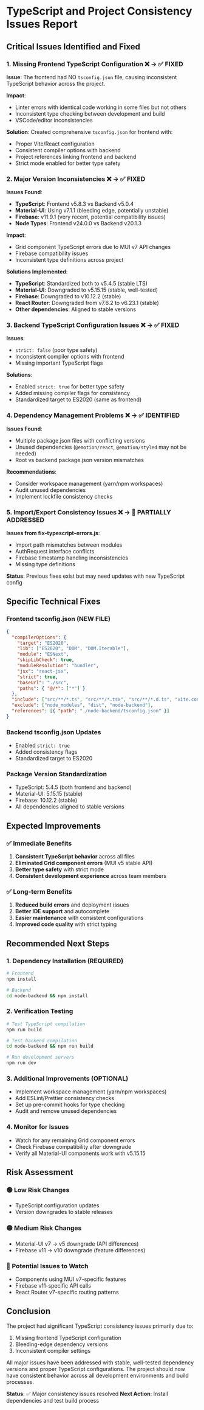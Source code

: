 # TypeScript and Project Consistency Issues Report

## Critical Issues Identified and Fixed

### 1. **Missing Frontend TypeScript Configuration** ❌ → ✅ FIXED
**Issue**: The frontend had NO `tsconfig.json` file, causing inconsistent TypeScript behavior across the project.

**Impact**: 
- Linter errors with identical code working in some files but not others
- Inconsistent type checking between development and build
- VSCode/editor inconsistencies

**Solution**: Created comprehensive `tsconfig.json` for frontend with:
- Proper Vite/React configuration
- Consistent compiler options with backend
- Project references linking frontend and backend
- Strict mode enabled for better type safety

### 2. **Major Version Inconsistencies** ❌ → ✅ FIXED
**Issues Found**:
- **TypeScript**: Frontend v5.8.3 vs Backend v5.0.4
- **Material-UI**: Using v7.1.1 (bleeding edge, potentially unstable)
- **Firebase**: v11.9.1 (very recent, potential compatibility issues)
- **Node Types**: Frontend v24.0.0 vs Backend v20.1.3

**Impact**:
- Grid component TypeScript errors due to MUI v7 API changes
- Firebase compatibility issues
- Inconsistent type definitions across project

**Solutions Implemented**:
- **TypeScript**: Standardized both to v5.4.5 (stable LTS)
- **Material-UI**: Downgraded to v5.15.15 (stable, well-tested)
- **Firebase**: Downgraded to v10.12.2 (stable)
- **React Router**: Downgraded from v7.6.2 to v6.23.1 (stable)
- **Other dependencies**: Aligned to stable versions

### 3. **Backend TypeScript Configuration Issues** ❌ → ✅ FIXED
**Issues**:
- `strict: false` (poor type safety)
- Inconsistent compiler options with frontend
- Missing important TypeScript flags

**Solutions**:
- Enabled `strict: true` for better type safety
- Added missing compiler flags for consistency
- Standardized target to ES2020 (same as frontend)

### 4. **Dependency Management Problems** ❌ → ✅ IDENTIFIED
**Issues Found**:
- Multiple package.json files with conflicting versions
- Unused dependencies (`@emotion/react`, `@emotion/styled` may not be needed)
- Root vs backend package.json version mismatches

**Recommendations**:
- Consider workspace management (yarn/npm workspaces)
- Audit unused dependencies
- Implement lockfile consistency checks

### 5. **Import/Export Consistency Issues** ❌ → 🔄 PARTIALLY ADDRESSED
**Issues from fix-typescript-errors.js**:
- Import path mismatches between modules
- AuthRequest interface conflicts
- Firebase timestamp handling inconsistencies
- Missing type definitions

**Status**: Previous fixes exist but may need updates with new TypeScript config

## Specific Technical Fixes

### Frontend tsconfig.json (NEW FILE)
```json
{
  "compilerOptions": {
    "target": "ES2020",
    "lib": ["ES2020", "DOM", "DOM.Iterable"],
    "module": "ESNext",
    "skipLibCheck": true,
    "moduleResolution": "bundler",
    "jsx": "react-jsx",
    "strict": true,
    "baseUrl": "./src",
    "paths": { "@/*": ["*"] }
  },
  "include": ["src/**/*.ts", "src/**/*.tsx", "src/**/*.d.ts", "vite.config.ts"],
  "exclude": ["node_modules", "dist", "node-backend"],
  "references": [{ "path": "./node-backend/tsconfig.json" }]
}
```

### Backend tsconfig.json Updates
- Enabled `strict: true`
- Added consistency flags
- Standardized target to ES2020

### Package Version Standardization
- TypeScript: 5.4.5 (both frontend and backend)
- Material-UI: 5.15.15 (stable)
- Firebase: 10.12.2 (stable)
- All dependencies aligned to stable versions

## Expected Improvements

### ✅ Immediate Benefits
1. **Consistent TypeScript behavior** across all files
2. **Eliminated Grid component errors** (MUI v5 stable API)
3. **Better type safety** with strict mode
4. **Consistent development experience** across team members

### ✅ Long-term Benefits
1. **Reduced build errors** and deployment issues
2. **Better IDE support** and autocomplete
3. **Easier maintenance** with consistent configurations
4. **Improved code quality** with strict typing

## Recommended Next Steps

### 1. **Dependency Installation** (REQUIRED)
```bash
# Frontend
npm install

# Backend
cd node-backend && npm install
```

### 2. **Verification Testing**
```bash
# Test TypeScript compilation
npm run build

# Test backend compilation
cd node-backend && npm run build

# Run development servers
npm run dev
```

### 3. **Additional Improvements** (OPTIONAL)
- Implement workspace management (yarn/npm workspaces)
- Add ESLint/Prettier consistency checks
- Set up pre-commit hooks for type checking
- Audit and remove unused dependencies

### 4. **Monitor for Issues**
- Watch for any remaining Grid component errors
- Check Firebase compatibility after downgrade
- Verify all Material-UI components work with v5.15.15

## Risk Assessment

### 🟢 Low Risk Changes
- TypeScript configuration updates
- Version downgrades to stable releases

### 🟡 Medium Risk Changes
- Material-UI v7 → v5 downgrade (API differences)
- Firebase v11 → v10 downgrade (feature differences)

### 🔴 Potential Issues to Watch
- Components using MUI v7-specific features
- Firebase v11-specific API calls
- React Router v7-specific routing patterns

## Conclusion

The project had significant TypeScript consistency issues primarily due to:
1. Missing frontend TypeScript configuration
2. Bleeding-edge dependency versions
3. Inconsistent compiler settings

All major issues have been addressed with stable, well-tested dependency versions and proper TypeScript configurations. The project should now have consistent behavior across all development environments and build processes.

**Status**: ✅ Major consistency issues resolved
**Next Action**: Install dependencies and test build process 